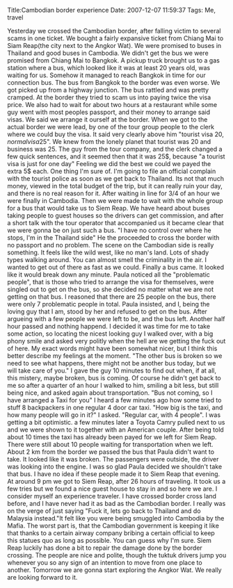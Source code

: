 Title:Cambodian border experience
Date: 2007-12-07 11:59:37
Tags: Me, travel

Yesterday we crossed the Cambodian border, after falling victim to several
scams in one ticket. We bought a fairly expansive ticket from Chiang Mai to
Siam Reap(the city next to the Angkor Wat). We were promised to buses in
Thailand and good buses in Cambodia. We didn't get the bus we were promised
from Chiang Mai to Bangkok. A pickup truck brought us to a gas station where a
bus, which looked like it was at least 20 years old, was waiting for us.
Somehow it managed to reach Bangkok in time for our connection bus. The bus
from Bangkok to the border was even worse. We got picked up from a highway
junction. The bus rattled and was pretty cramped. At the border they tried to
scam us into paying twice the visa price. We also had to wait for about two
hours at a restaurant while some guy went with most peoples passport, and
their money to arrange said visas. We said we arrange it ourself at the
border. When we got to the actual border we were lead, by one of the tour
group people to the clerk where we could buy the visa. It said very clearly
above him "tourist visa 20$, normal visa 25$". We knew from the lonely planet
that tourist was 20 and business was 25. The guy from the tour company, and
the clerk changed a few quick sentences, and it seemed then that it was 25$,
because "a tourist visa is just for one day" Feeling we did the best we could
we payed the extra 5$ each. One thing I'm sure of. I'm going to file an
official complain with the tourist police as soon as we get back to Thailand.
Its not that much money, viewed in the total budget of the trip, but it can
really ruin your day, and there is no real reason for it. After waiting in
line for 3/4 of an hour we were finally in Cambodia. Then we were made to wait
with the whole group for a bus that would take us to Siem Reap. We have heard
about buses taking people to guest houses so the drivers can get commission,
and after a short talk with the tour operator that accompanied us it became
clear that we were gonna be on just such a bus. "I have no control over where
he stops, I'm in the Thailand side" He the proceeded to cross the border with
no passport and no problem. The scene on the Cambodian side is really
something. It feels like the wild west, like no man's land. Lots of shady
types walking around. You can almost smell the criminality in the air. I
wanted to get out of there as fast as we could. Finally a bus came. It looked
like it would break down any minute. Paula noticed all the "problematic
people", that is those who tried to arrange the visa for themselves, were
singled out to get on the bus, so she decided no matter what we are not
getting on that bus. I reasoned that there are 25 people on the bus, there
were only 7 problematic people in total. Paula insisted, and I, being the
loving guy that I am, stood by her and refused to get on the bus. After
argueing with a few people we were left to be, and the bus left. Another half
hour passed and nothing happend. I decided it was time for me to take some
action, so locating the nicest looking guy I walked over, with a big phony
smile and asked very politly when the hell are we getting the fuck out of
here. My exact words might have been somewhat nicer, but I think this better
describe my feelings at the moment. "The other bus is broken so we need to see
what happens, there might not be another bus today, but we will take care of
you." I gave the guy 10 minutes to find out when, if at all, this mistery,
maybe broken, bus is coming. Of course he didn't get back to me so after a
quarter of an hour I walked to him, smiling a bit less, but still being nice,
and asked again about transportation. "Bus not coming, so I have arranged a
Taxi for you" I heard a few minutes ago how some tried to stuff 8 backpackers
in one regular 4 door car taxi. "How big is the taxi, and how many people will
go in it?" I asked. "Regular car, with 4 people". I was getting a bit
optimistic. a few minutes later a Toyota Camry pulled next to us and we were
shown to it together with an American couple. After being told about 10 times
the taxi has already been payed for we left for Siem Reap. There were still
about 10 people waiting for transportation when we left. About 2 km from the
border we passed the bus that Paula didn't want to take. It looked like it was
broken. The passengers were outside, the driver was looking into the engine. I
was so glad Paula decided we shouldn't take that bus. I have no idea if these
people made it to Siem Reap that evening. At around 9 pm we got to Siem Reap,
after 26 hours of traveling. It took us a few tries but we found a nice guest
house to stay in and so here we are. I consider myself an experience traveler.
I have crossed border cross land before, and I have never had it as bad as the
Cambodian border. I really was on the verge of just saying "Fuck it, lets go
back to Thailand and do Malaysia instead."It felt like you were being smuggled
into Cambodia by the Mafia. The worst part is, that the Cambodian government
is keeping it like that thanks to a certain airway company bribing a certain
official to keep this statues quo as long as possible. You can guess why I'm
sure. Siem Reap luckily has done a bit to repair the damage done by the border
crossing. The people are nice and polite, though the tuktuk drivers jump you
whenever you so any sign of an intention to move from one place to another.
Tomorrow we are gonna start exploring the Angkor Wat. We really are looking
forward to it.

